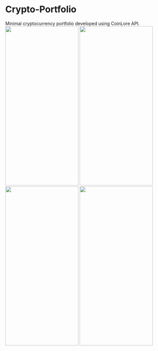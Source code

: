# Crypto-Portfolio
Minimal cryptocurrency portfolio developed using CoinLore API. <br>
<img src="https://github.com/5anai/Crypto-Portfolio/assets/70899650/ba12863e-14f5-4275-bbf0-ce13276951a6" width="230" height="500">
<img src="https://github.com/5anai/Crypto-Portfolio/assets/70899650/90a25c14-7da3-460f-b655-2d48a0f7bd05" width="230" height="500">
<img src="https://github.com/5anai/Crypto-Portfolio/assets/70899650/ba50fe18-a217-4a54-ba30-afe933516cba" width="230" height="500">
<img src="https://github.com/5anai/Crypto-Portfolio/assets/70899650/3a356777-6dda-4006-9cf6-bc8ae917f1eb" width="230" height="500">


